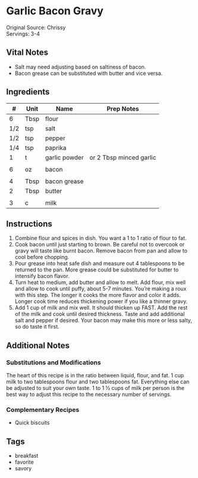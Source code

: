 # Garlic Bacon Gravy

Original Source: Chrissy  
Servings: 3-4  

## Vital Notes 

* Salt may need adjusting based on saltiness of bacon. 
* Bacon grease can be substituted with butter and vice versa.

## Ingredients  
| # | Unit | Name  | Prep Notes |
|---| ---- | ----  | ---------- |
| 6 | Tbsp | flour |  |
| 1/2 | tsp | salt |  |
| 1/2 | tsp | pepper |  |
| 1/4 | tsp | paprika |  |
| 1 | t | garlic powder | or 2 Tbsp minced garlic |
|  |  |  |  |
| 6 | oz | bacon |  |
|  |  |  |  |
| 4 | Tbsp | bacon grease |  |
| 2 | Tbsp | butter |  |
|  |  |  |  |
| 3 | c | milk |  |

## Instructions
1. Combine flour and spices in dish. You want a 1 to 1 ratio of flour to fat.
2. Cook bacon until just starting to brown. Be careful not to overcook or gravy will taste like burnt bacon. Remove bacon from pan and allow to cool before chopping.
3. Pour grease into heat safe dish and measure out 4 tablespoons to be returned to the pan. More grease could be substituted for butter to intensify bacon flavor.
4. Turn heat to medium, add butter and allow to melt. Add flour, mix well and allow to cook until puffy, about 5-7 minutes. You’re making a roux with this step. The longer it cooks the more flavor and color it adds. Longer cook time reduces thickening power if you like a thinner gravy.
5. Add 1 cup of milk and mix well. It should thicken up FAST. Add the rest of the milk and cook until desired thickness. Taste and add additional salt and pepper if desired. Your bacon may make this more or less salty, so do taste it first.

## Additional Notes

### Substitutions and Modifications
The heart of this recipe is in the ratio between liquid, flour, and fat. 1 cup milk to two tablespoons flour and two tablespoons fat. Everything else can be adjusted to suit your own taste. 1 to 1 ½ cups of milk per person is the best way to adjust this recipe to the necessary number of servings.

### Complementary Recipes
* Quick biscuits

## Tags
* breakfast
* favorite
* savory